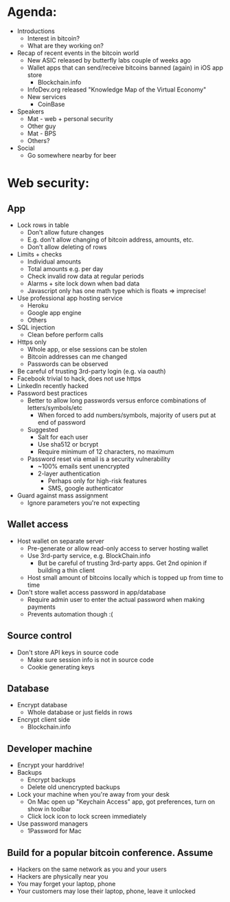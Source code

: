# Agenda:

- Introductions
  - Interest in bitcoin?
  - What are they working on?
- Recap of recent events in the bitcoin world
  - New ASIC released by butterfly labs couple of weeks ago
  - Wallet apps that can send/receive bitcoins banned (again) in iOS app store
    - Blockchain.info 
  - InfoDev.org released "Knowledge Map of the Virtual Economy"
  - New services
    - CoinBase
- Speakers
  - Mat - web + personal security
  - Other guy
  - Mat - BPS
  - Others?
- Social
  - Go somewhere nearby for beer

# Web security:

## App
- Lock rows in table
  - Don't allow future changes
  - E.g. don't allow changing of bitcoin address, amounts, etc.
  - Don't allow deleting of rows
- Limits + checks 
  - Individual amounts
  - Total amounts e.g. per day
  - Check invalid row data at regular periods
  - Alarms + site lock down when bad data
  - Javascript only has one math type which is floats => imprecise!
- Use professional app hosting service
  - Heroku
  - Google app engine
  - Others
- SQL injection
  - Clean before perform calls
- Https only
  - Whole app, or else sessions can be stolen
  - Bitcoin addresses can me changed
  - Passwords can be observed
- Be careful of trusting 3rd-party login (e.g. via oauth)
 - Facebook trivial to hack, does not use https
 - LinkedIn recently hacked
- Password best practices
  - Better to allow long passwords versus enforce combinations of letters/symbols/etc
    - When forced to add numbers/symbols, majority of users put at end of password
  - Suggested
    - Salt for each user
    - Use sha512 or bcrypt
    - Require minimum of 12 characters, no maximum
  - Password reset via email is a security vulnerability
    - ~100% emails sent unencrypted
    - 2-layer authentication 
      - Perhaps only for high-risk features
      - SMS, google authenticator
- Guard against mass assignment
  - Ignore parameters you're not expecting 

## Wallet access
- Host wallet on separate server
  - Pre-generate or allow read-only access to server hosting wallet
  - Use 3rd-party service, e.g. BlockChain.info
    - But be careful of trusting 3rd-party apps. Get 2nd opinion if building a thin client
  - Host small amount of bitcoins locally which is topped up from time to time
- Don't store wallet access password in app/database
  - Require admin user to enter the actual password when making payments
  - Prevents automation though :(

## Source control
- Don't store API keys in source code
  - Make sure session info is not in source code
  - Cookie generating keys
  
## Database
- Encrypt database
  - Whole database or just fields in rows
- Encrypt client side
  - Blockchain.info 

## Developer machine
- Encrypt your harddrive!
- Backups
  - Encrypt backups
  - Delete old unencrypted backups
- Lock your machine when you're away from your desk
  - On Mac open up "Keychain Access" app, got preferences, turn on show in toolbar
  - Click lock icon to lock screen immediately 
- Use password managers
  - 1Password for Mac
  
## Build for a popular bitcoin conference. Assume
- Hackers on the same network as you and your users
- Hackers are physically near you
- You may forget your laptop, phone
- Your customers may lose their laptop, phone, leave it unlocked
